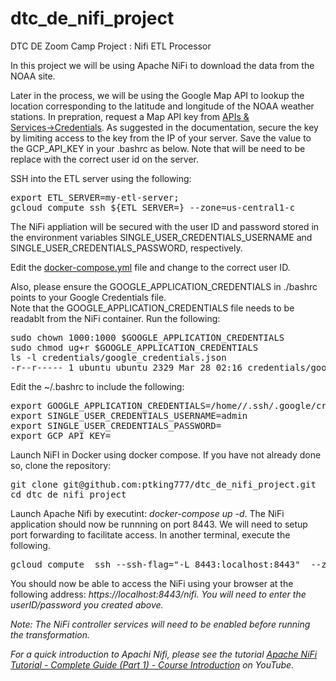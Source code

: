 # dtc_de_nifi_project
DTC DE Zoom Camp Project : Nifi ETL Processor

In this project we will be using Apache NiFi to download the data from the NOAA site.

Later in the process, we will be using the Google Map API to lookup the location corresponding to the latitude and longitude of the NOAA weather stations. In prepration, request a Map API key from <a href="https://console.cloud.google.com/project/_/google/maps-apis/credentials">APIs &amp; Services→Credentials</a>. As suggested in the documentation, secure the key by limiting access to the key from the IP of your server.
Save the value to the GCP_API_KEY in your .bashrc as below. Note that <USER> will be need to be replace with the correct user id on the server.


SSH into the ETL server using the following:
<pre>
export ETL_SERVER=my-etl-server;
gcloud compute ssh ${ETL_SERVER=} --zone=us-central1-c
</pre>
  
  
The NiFi appliation will be secured with the user ID and password stored in the environment variables  SINGLE_USER_CREDENTIALS_USERNAME and SINGLE_USER_CREDENTIALS_PASSWORD, respectively.
  
Edit the <a href="https://github.com/ptking777/dtc_de_nifi_project/blob/main/docker-compose.yml">docker-compose.yml</a> file and change <USER> to the correct user ID.  
  
Also, please ensure the GOOGLE_APPLICATION_CREDENTIALS in ./bashrc points to your Google Credentials file.  
Note that the GOOGLE_APPLICATION_CREDENTIALS  file needs to be readablt from the NiFi container.
Run the following: 
<pre>
sudo chown 1000:1000 $GOOGLE_APPLICATION_CREDENTIALS
sudo chmod ug+r $GOOGLE_APPLICATION_CREDENTIALS
ls -l credentials/google_credentials.json
-r--r----- 1 ubuntu ubuntu 2329 Mar 28 02:16 credentials/google_credentials.json
</pre>


Edit the ~/.bashrc to include the following:
<pre>
export GOOGLE_APPLICATION_CREDENTIALS=/home/<USER>/.ssh/.google/credentials/google_credentials.json
export SINGLE_USER_CREDENTIALS_USERNAME=admin
export SINGLE_USER_CREDENTIALS_PASSWORD=<?????>
export GCP_API_KEY=<?????>
</pre>

Launch NiFI in Docker using docker compose.
If you have not already done so, clone the repository:
<pre>
git clone git@github.com:ptking777/dtc_de_nifi_project.git
cd dtc_de_nifi_project
</pre>
<p>
Launch Apache Nifi by executint: <i>docker-compose up -d</i>. The NiFi application should now be runnning on port 8443.
We will need to setup port forwarding to facilitate access. In another terminal, execute the following.
<pre>
gcloud compute  ssh --ssh-flag="-L 8443:localhost:8443"  --zone "us-central1-c" my-etl-server
</pre>
You should now be able to access the NiFi using your browser at the following address: <i>https://localhost:8443/nifi<i>.
You will need to enter the userID/password you created above.
<p>
Note: The NiFi controller services will need to be enabled before running the transformation.

For a quick introduction to Apachi Nifi, please see the tutorial <a href="https://youtu.be/VVnFt54jUQ8">Apache NiFi Tutorial - Complete Guide (Part 1) - Course Introduction</a> on YouTube.




